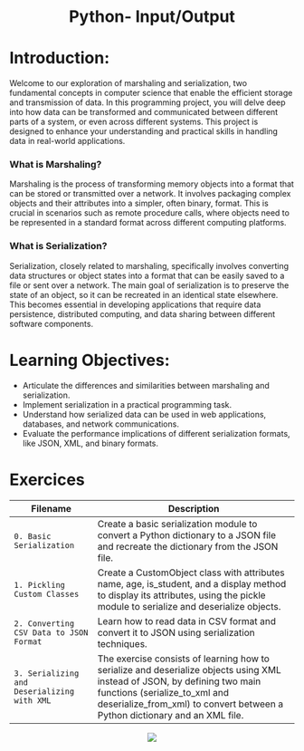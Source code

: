<div align= "center">
  <h1>Python- Input/Output</h1>
</div>


# Introduction:
Welcome to our exploration of marshaling and serialization, two fundamental concepts in computer science that enable the efficient storage and transmission of data. In this programming project, you will delve deep into how data can be transformed and communicated between different parts of a system, or even across different systems. This project is designed to enhance your understanding and practical skills in handling data in real-world applications.

### What is Marshaling?
Marshaling is the process of transforming memory objects into a format that can be stored or transmitted over a network. It involves packaging complex objects and their attributes into a simpler, often binary, format. This is crucial in scenarios such as remote procedure calls, where objects need to be represented in a standard format across different computing platforms.

### What is Serialization?
Serialization, closely related to marshaling, specifically involves converting data structures or object states into a format that can be easily saved to a file or sent over a network. The main goal of serialization is to preserve the state of an object, so it can be recreated in an identical state elsewhere. This becomes essential in developing applications that require data persistence, distributed computing, and data sharing between different software components.


# Learning Objectives:
- Articulate the differences and similarities between marshaling and serialization.
- Implement serialization in a practical programming task.
- Understand how serialized data can be used in web applications, databases, and network communications.
- Evaluate the performance implications of different serialization formats, like JSON, XML, and binary formats.


# Exercices

| Filename | Description |
| -------- | ----------- |
| `0. Basic Serialization` | Create a basic serialization module to convert a Python dictionary to a JSON file and recreate the dictionary from the JSON file. |
| `1. Pickling Custom Classes` | Create a CustomObject class with attributes name, age, is_student, and a display method to display its attributes, using the pickle module to serialize and deserialize objects. |
| `2. Converting CSV Data to JSON Format` | Learn how to read data in CSV format and convert it to JSON using serialization techniques.|
| `3. Serializing and Deserializing with XML` |The exercise consists of learning how to serialize and deserialize objects using XML instead of JSON, by defining two main functions (serialize_to_xml and deserialize_from_xml) to convert between a Python dictionary and an XML file. |




<p align="center">
  <img src="https://i.imgur.com/J1oVLId.jpeg" name="logo Holberton"/>
</p>
